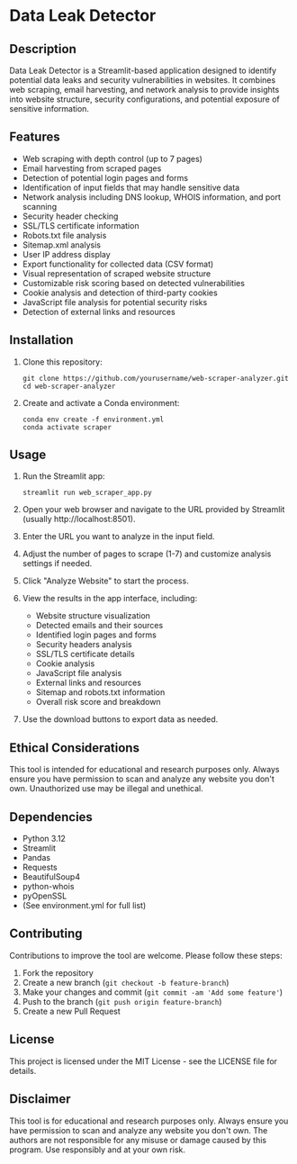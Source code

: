 # Data Leak Detector

## Description

Data Leak Detector is a Streamlit-based application designed to identify potential data leaks and security vulnerabilities in websites. It combines web scraping, email harvesting, and network analysis to provide insights into website structure, security configurations, and potential exposure of sensitive information.

## Features

- Web scraping with depth control (up to 7 pages)
- Email harvesting from scraped pages
- Detection of potential login pages and forms
- Identification of input fields that may handle sensitive data
- Network analysis including DNS lookup, WHOIS information, and port scanning
- Security header checking
- SSL/TLS certificate information
- Robots.txt file analysis
- Sitemap.xml analysis
- User IP address display
- Export functionality for collected data (CSV format)
- Visual representation of scraped website structure
- Customizable risk scoring based on detected vulnerabilities
- Cookie analysis and detection of third-party cookies
- JavaScript file analysis for potential security risks
- Detection of external links and resources

## Installation

1. Clone this repository:
   ```
   git clone https://github.com/yourusername/web-scraper-analyzer.git
   cd web-scraper-analyzer
   ```

2. Create and activate a Conda environment:
   ```
   conda env create -f environment.yml
   conda activate scraper
   ```

## Usage

1. Run the Streamlit app:
   ```
   streamlit run web_scraper_app.py
   ```

2. Open your web browser and navigate to the URL provided by Streamlit (usually http://localhost:8501).

3. Enter the URL you want to analyze in the input field.

4. Adjust the number of pages to scrape (1-7) and customize analysis settings if needed.

5. Click "Analyze Website" to start the process.

6. View the results in the app interface, including:
   - Website structure visualization
   - Detected emails and their sources
   - Identified login pages and forms
   - Security headers analysis
   - SSL/TLS certificate details
   - Cookie analysis
   - JavaScript file analysis
   - External links and resources
   - Sitemap and robots.txt information
   - Overall risk score and breakdown

7. Use the download buttons to export data as needed.

## Ethical Considerations

This tool is intended for educational and research purposes only. Always ensure you have permission to scan and analyze any website you don't own. Unauthorized use may be illegal and unethical.

## Dependencies

- Python 3.12
- Streamlit
- Pandas
- Requests
- BeautifulSoup4
- python-whois
- pyOpenSSL
- (See environment.yml for full list)

## Contributing

Contributions to improve the tool are welcome. Please follow these steps:

1. Fork the repository
2. Create a new branch (`git checkout -b feature-branch`)
3. Make your changes and commit (`git commit -am 'Add some feature'`)
4. Push to the branch (`git push origin feature-branch`)
5. Create a new Pull Request

## License

This project is licensed under the MIT License - see the LICENSE file for details.

## Disclaimer

This tool is for educational and research purposes only. Always ensure you have permission to scan and analyze any website you don't own. The authors are not responsible for any misuse or damage caused by this program. Use responsibly and at your own risk.